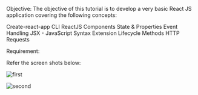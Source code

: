 Objective: The objective of this tutorial is to develop a very basic React JS application covering the following concepts:

Create-react-app CLI
ReactJS Components
State & Properties
Event Handling
JSX - JavaScript Syntax Extension
Lifecycle Methods
HTTP Requests


Requirement:

Refer the screen shots below:

![first](https://user-images.githubusercontent.com/12047806/31281829-36b47470-aace-11e7-8c73-f98bf8dd2522.PNG)

![second](https://user-images.githubusercontent.com/12047806/31281846-43cf8dac-aace-11e7-8896-778d66861b0e.png)

